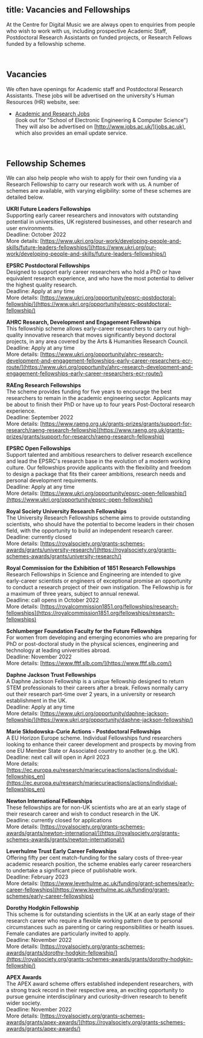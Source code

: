 title: Vacancies and Fellowships
---------

<p>At the Centre for Digital Music we are always open to enquiries from people who wish to work with us, including prospective Academic Staff, Postdoctoral Research Assistants on funded projects, or Research Fellows funded by a fellowship scheme.</p>

<br>

Vacancies
-------

We often have openings for Academic staff and Postdoctoral Research Assistants. These jobs will be advertised on the university's Human Resources (HR) website, see:

* [Academic and Research Jobs](https://www.qmul.ac.uk/jobs/vacancies/)<br>(look out for "School of Electronic Engineering & Computer Science")
They will also be advertised on [http://www.jobs.ac.uk/](jobs.ac.uk), which also provides an email update service.

<br>

Fellowship Schemes
-------

We can also help people who wish to apply for their own funding via a Research Fellowship to carry our research work with us. A number of schemes are available, with varying eligibility: some of these schemes are detailed below.

<b>UKRI Future Leaders Fellowships</b>
<br>Supporting early career researchers and innovators with outstanding potential in universities, UK registered businesses, and other research and user environments.
<br>Deadline: October 2022
<br>More details: [https://www.ukri.org/our-work/developing-people-and-skills/future-leaders-fellowships/](https://www.ukri.org/our-work/developing-people-and-skills/future-leaders-fellowships/)

<b>EPSRC Postdoctoral Fellowships</b>
<br>Designed to support early career researchers who hold a PhD or have equivalent research experience, and who have the most potential to deliver the highest quality research.
<br>Deadline: Apply at any time
<br>More details: [https://www.ukri.org/opportunity/epsrc-postdoctoral-fellowship/](https://www.ukri.org/opportunity/epsrc-postdoctoral-fellowship/)

<b>AHRC Research, Development and Engagement Fellowships</b>
<br>This fellowship scheme allows early-career researchers to carry out high-quality innovative research that moves significantly beyond doctoral projects, in any area covered by the Arts & Humanities Research Council.
<br>Deadline: Apply at any time
<br>More details: [https://www.ukri.org/opportunity/ahrc-research-development-and-engagement-fellowships-early-career-researchers-ecr-route/](https://www.ukri.org/opportunity/ahrc-research-development-and-engagement-fellowships-early-career-researchers-ecr-route/)

<b>RAEng Research Fellowships</b>
<br>The scheme provides funding for five years to encourage the best researchers to remain in the academic engineering sector. Applicants may be about to finish their PhD or have up to four years Post-Doctoral research experience.
<br>Deadline: September 2022
<br>More details: [https://www.raeng.org.uk/grants-prizes/grants/support-for-research/raeng-research-fellowship](https://www.raeng.org.uk/grants-prizes/grants/support-for-research/raeng-research-fellowship)

<b>EPSRC Open Fellowships</b>
<br>Support talented and ambitious researchers to deliver research excellence and lead the EPSRC's research base in the evolution of a modern working culture. Our fellowships provide applicants with the flexibility and freedom to design a package that fits their career ambitions, research needs and personal development requirements.
<br>Deadline: Apply at any time
<br>More details: [https://www.ukri.org/opportunity/epsrc-open-fellowship/](https://www.ukri.org/opportunity/epsrc-open-fellowship/)

<b>Royal Society University Research Fellowships</b>
<br>The University Research Fellowships scheme aims to provide outstanding scientists, who should have the potential to become leaders in their chosen field, with the opportunity to build an independent research career.
<br>Deadline: currently closed
<br>More details: [https://royalsociety.org/grants-schemes-awards/grants/university-research/](https://royalsociety.org/grants-schemes-awards/grants/university-research/)

<b>Royal Commission for the Exhibition of 1851 Research Fellowships</b>
<br>Research Fellowships in Science and Engineering are intended to give early-career scientists or engineers of exceptional promise an opportunity to conduct a research project of their own instigation. The Fellowship is for a maximum of three years, subject to annual renewal.
<br>Deadline: call opens in October 2022
<br>More details: [https://royalcommission1851.org/fellowships/research-fellowships](https://royalcommission1851.org/fellowships/research-fellowships)

<b>Schlumberger Foundation Faculty for the Future Fellowships</b>
<br>For women from developing and emerging economies who are preparing for PhD or post-doctoral study in the physical sciences, engineering and technology at leading universities abroad.
<br>Deadline: November 2022
<br>More details: [https://www.fftf.slb.com/](https://www.fftf.slb.com/)

<b>Daphne Jackson Trust Fellowships</b>
<br>A Daphne Jackson Fellowship is a unique fellowship designed to return STEM professionals to their careers after a break. Fellows normally carry out their research part-time over 2 years, in a university or research establishment in the UK.
<br>Deadline: Apply at any time
<br>More details: [https://www.ukri.org/opportunity/daphne-jackson-fellowship/](https://www.ukri.org/opportunity/daphne-jackson-fellowship/)

<b> Marie Skłodowska-Curie Actions - Postdoctoral Fellowships</b>
<br>A EU Horizon Europe scheme. Individual Fellowships fund researchers looking to enhance their career development and prospects by moving from one EU Member State or Associated country to another (e.g. the UK). 
<br>Deadline: next call will open in April 2023
<br>More details: [https://ec.europa.eu/research/mariecurieactions/actions/individual-fellowships_en](https://ec.europa.eu/research/mariecurieactions/actions/individual-fellowships_en)

<b>Newton International Fellowships</b>
<br>These fellowships are for non-UK scientists who are at an early stage of their research career and wish to conduct research in the UK.
<br>Deadline: currently closed for applications
<br>More details: [https://royalsociety.org/grants-schemes-awards/grants/newton-international/](https://royalsociety.org/grants-schemes-awards/grants/newton-international/)

<b>Leverhulme Trust Early Career Fellowships</b>
<br>Offering fifty per cent match-funding for the salary costs of three-year academic research position, the scheme enables early career researchers to undertake a significant piece of publishable work.
<br>Deadline: February 2023
<br>More details: [https://www.leverhulme.ac.uk/funding/grant-schemes/early-career-fellowships](https://www.leverhulme.ac.uk/funding/grant-schemes/early-career-fellowships)

<b>Dorothy Hodgkin Fellowship</b>
<br>This scheme is for outstanding scientists in the UK at an early stage of their research career who require a flexible working pattern due to personal circumstances such as parenting or caring responsibilities or health issues. Female candiates are particularly invited to apply.
<br>Deadline: November 2022
<br>More details: [https://royalsociety.org/grants-schemes-awards/grants/dorothy-hodgkin-fellowship/](https://royalsociety.org/grants-schemes-awards/grants/dorothy-hodgkin-fellowship/)

<b>APEX Awards</b>
<br>The APEX award scheme offers established independent researchers, with a strong track record in their respective area, an exciting opportunity to pursue genuine interdisciplinary and curiosity-driven research to benefit wider society.
<br>Deadline: November 2022
<br>More details: [https://royalsociety.org/grants-schemes-awards/grants/apex-awards/](https://royalsociety.org/grants-schemes-awards/grants/apex-awards/)
